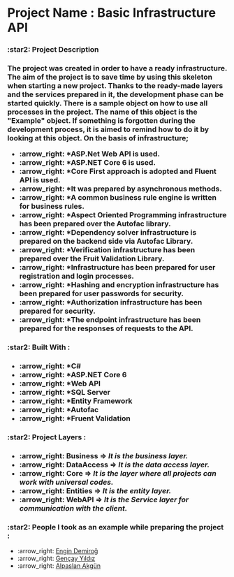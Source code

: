 # 
<h1><strong>Project Name :</strong> Basic Infrastructure API</h1>
<h3>:star2: Project Description<h3/>
<p>The project was created in order to have a ready infrastructure. The aim of the project is to save time by using this skeleton when starting a new project. Thanks to the ready-made layers and the services prepared in it, the development phase can be started quickly. There is a sample object on how to use all processes in the project. The name of this object is the "Example" object. If something is forgotten during the development process, it is aimed to remind how to do it by looking at this object. On the basis of infrastructure;</p>
<ul>
    <li>:arrow_right:  *ASP.Net Web API is used.</li>
    <li>:arrow_right:  *ASP.NET Core 6 is used.</li>
    <li>:arrow_right:  *Core First approach is adopted and Fluent API is used.</li>
    <li>:arrow_right:  *It was prepared by asynchronous methods.</li>
    <li>:arrow_right:  *A common business rule engine is written for business rules.</li>
    <li>:arrow_right:  *Aspect Oriented Programming infrastructure has been prepared over the Autofac library.</li>
    <li>:arrow_right:  *Dependency solver infrastructure is prepared on the backend side via Autofac Library.</li>
    <li>:arrow_right:  *Verification infrastructure has been prepared over the Fruit Validation Library.</li>
    <li>:arrow_right:  *Infrastructure has been prepared for user registration and login processes.</li>
    <li>:arrow_right:  *Hashing and encryption infrastructure has been prepared for user passwords for security.</li>
    <li>:arrow_right:  *Authorization infrastructure has been prepared for security.</li>
    <li>:arrow_right:  *The endpoint infrastructure has been prepared for the responses of requests to the API.</li>
</ul>

<h3>:star2: Built With :<h3/>
    <ul>
        <li>:arrow_right:  *C# </li>
        <li>:arrow_right:  *ASP.NET Core 6 </li>
        <li>:arrow_right:  *Web API </li>
        <li>:arrow_right:  *SQL Server </li>
        <li>:arrow_right:  *Entity Framework </li>
        <li>:arrow_right:  *Autofac </li>
        <li>:arrow_right:  *Fruent Validation </li>
    </ul>

<h3>:star2: Project Layers :<h3/>
    <ul>
        <li>:arrow_right: <b>Business =></b> <i>It is the business layer.</i></li>
        <li>:arrow_right: <b>DataAccess =></b> <i>It is the data access layer. </i></li>
        <li>:arrow_right: <b>Core =></b> <i>It is the layer where all projects can work with universal codes.</i></li>
        <li>:arrow_right: <b>Entities =></b> <i>It is the entity layer. </i></li>
        <li>:arrow_right: <b> WebAPI =></b> <i>It is the Service layer for communication with the client.</i></li>
    </ul>

<h3>:star2: People I took as an example while preparing the project :</h3>
    <ul>
        <li>:arrow_right: <a href="https://github.com/engindemirog">Engin Demiroğ</a>  </li>
        <li>:arrow_right: <a href="https://github.com/gncyyldz">Gençay Yıldız</a></li>
        <li>:arrow_right: <a href="https://github.com/alpaslanakgun">Alpaslan Akgün</a></li>
    </ul>
